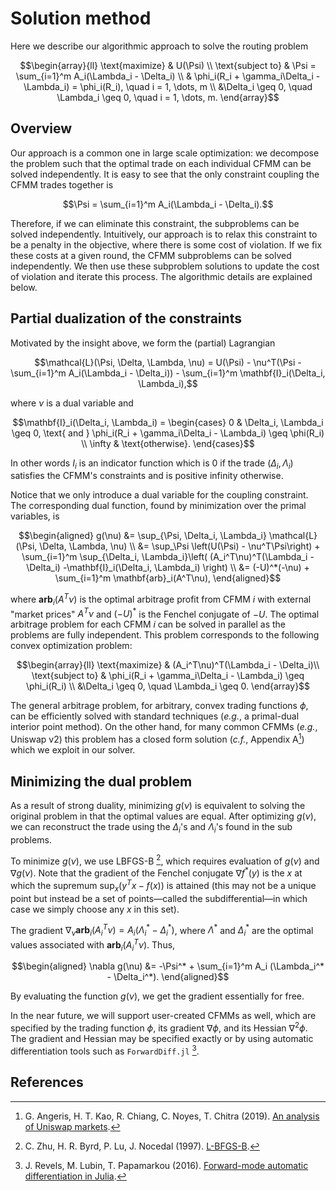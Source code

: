 # Solution method
Here we describe our algorithmic approach to solve the routing problem
```math
\begin{array}{ll}
\text{maximize}     & U(\Psi) \\
\text{subject to}   & \Psi = \sum_{i=1}^m A_i(\Lambda_i - \Delta_i) \\
& \phi_i(R_i + \gamma_i\Delta_i - \Lambda_i) = \phi_i(R_i), \quad i = 1, \dots, m \\
&\Delta_i \geq 0, \quad \Lambda_i \geq 0, \quad i = 1, \dots, m.
\end{array}
```

## Overview
Our approach is a common one in large scale optimization: we decompose the problem such that the optimal trade on each individual CFMM can be solved independently. It is easy to see that the only constraint coupling the CFMM trades together is
```math
\Psi = \sum_{i=1}^m A_i(\Lambda_i - \Delta_i).
```
Therefore, if we can eliminate this constraint, the subproblems can be solved independently. Intuitively, our approach is to relax this constraint to be a penalty in the objective, where there is some cost of violation. If we fix these costs at a given round, the CFMM subproblems can be solved independently. We then use these subproblem solutions to update the cost of violation and iterate this process. The algorithmic details are explained below.

## Partial dualization of the constraints
Motivated by the insight above, we form the (partial) Lagrangian

```math
\mathcal{L}(\Psi, \Delta, \Lambda, \nu) = U(\Psi) -
\nu^T(\Psi - \sum_{i=1}^m A_i(\Lambda_i - \Delta_i)) -
\sum_{i=1}^m \mathbf{I}_i(\Delta_i, \Lambda_i),
```
where $\nu$ is a dual variable and 
```math
\mathbf{I}_i(\Delta_i, \Lambda_i) =
\begin{cases}
0 & \Delta_i, \Lambda_i \geq 0, \text{ and } \phi_i(R_i + \gamma_i\Delta_i - \Lambda_i) \geq \phi(R_i) \\
\infty & \text{otherwise}.
\end{cases}
```
In other words $I_i$ is an indicator function which is 0 if the trade $(\Delta_i, \Lambda_i)$ satisfies the CFMM's constraints and is positive infinity otherwise.

Notice that we only introduce a dual variable for the coupling constraint. The corresponding dual function, found by minimization over the primal variables, is

```math
\begin{aligned}
g(\nu) &= \sup_{\Psi, \Delta_i, \Lambda_i} \mathcal{L}(\Psi, \Delta, \Lambda, \nu) \\
&= \sup_\Psi \left(U(\Psi) -
\nu^T\Psi\right) + \sum_{i=1}^m \sup_{\Delta_i, \Lambda_i}\left(
(A_i^T\nu)^T(\Lambda_i - \Delta_i) -\mathbf{I}_i(\Delta_i, \Lambda_i) \right) \\
&= (-U)^*(-\nu) + \sum_{i=1}^m \mathbf{arb}_i(A^T\nu),
\end{aligned}
```

where $\mathbf{arb}_i(A^T\nu)$ is the optimal arbitrage profit from CFMM $i$ with external "market prices" $A^T\nu$ and $(-U)^*$ is the Fenchel conjugate of $-U$. The optimal arbitrage problem for each CFMM $i$ can be solved in parallel as the problems are fully independent. This problem corresponds to the following convex optimization problem:

```math
\begin{array}{ll}
\text{maximize} & (A_i^T\nu)^T(\Lambda_i - \Delta_i)\\
\text{subject to} & \phi_i(R_i + \gamma_i\Delta_i - \Lambda_i) \geq \phi_i(R_i) \\
&\Delta_i \geq 0, \quad \Lambda_i \geq 0.
\end{array}
```

The general arbitrage problem, for arbitrary, convex trading functions $\phi$, can be efficiently solved with standard techniques (*e.g.*, a primal-dual interior point method). On the other hand, for many common CFMMs (*e.g.*, Uniswap v2) this problem has a closed form solution (*c.f.*, Appendix A[^2]) which we exploit in our solver.

## Minimizing the dual problem
As a result of strong duality, minimizing $g(\nu)$ is equivalent to solving the original problem in that the optimal values are equal. After optimizing $g(\nu)$, we can reconstruct the trade using the $\Delta_i$'s and $\Lambda_i$'s found in the sub problems.

To minimize $g(\nu)$, we use LBFGS-B [^3], which requires evaluation of $g(\nu)$ and $\nabla g(\nu)$. Note that the gradient of the Fenchel conjugate $\nabla f^*(y)$ is the $x$ at which the supremum $\sup_x (y^Tx - f(x))$ is attained (this may not be a unique point but instead be a set of points—called the subdifferential—in which case we simply choose any $x$ in this set).

The gradient $\nabla_\nu \mathbf{arb}_i(A_i^T\nu) = A_i (\Lambda_i^* - \Delta_i^*)$, where $\Lambda^*$ and $\Delta_i^*$ are the optimal values associated with $\mathbf{arb}_i(A_i^T\nu)$. Thus,

```math
\begin{aligned}
\nabla g(\nu) &= -\Psi^* + \sum_{i=1}^m A_i (\Lambda_i^* - \Delta_i^*).
\end{aligned}
```

By evaluating the function $g(\nu)$, we get the gradient essentially for free. 

In the near future, we will support user-created CFMMs as well, which are specified by the trading function $\phi$, its gradient $\nabla \phi$, and its Hessian $\nabla^2\phi$. The gradient and Hessian may be specified exactly or by using automatic differentiation tools such as `ForwardDiff.jl` [^4].

## References
[^1]: G. Angeris, T. Chitra, A. Evans, S. Boyd (2021). [Optimal routing for constant function market makers](https://angeris.github.io/papers/cfmm-routing.pdf).
[^2]: G. Angeris, H. T. Kao, R. Chiang, C. Noyes, T. Chitra (2019). [An analysis of Uniswap markets](https://angeris.github.io/papers/uniswap_analysis.pdf).
[^3]: C. Zhu, H. R. Byrd, P. Lu, J. Nocedal (1997). [L-BFGS-B](http://users.iems.northwestern.edu/~nocedal/lbfgsb.html).
[^4]: J. Revels, M. Lubin, T. Papamarkou (2016). [Forward-mode automatic differentiation in Julia](https://arxiv.org/abs/1607.07892).